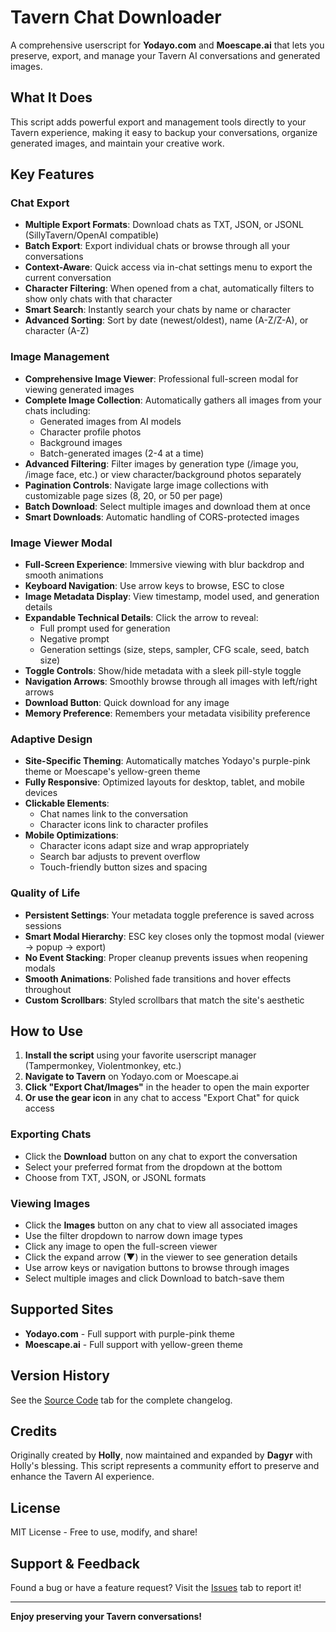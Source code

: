# Tavern Chat Downloader

A comprehensive userscript for **Yodayo.com** and **Moescape.ai** that lets you preserve, export, and manage your Tavern AI conversations and generated images.

## What It Does

This script adds powerful export and management tools directly to your Tavern experience, making it easy to backup your conversations, organize generated images, and maintain your creative work.

## Key Features

### Chat Export
- **Multiple Export Formats**: Download chats as TXT, JSON, or JSONL (SillyTavern/OpenAI compatible)
- **Batch Export**: Export individual chats or browse through all your conversations
- **Context-Aware**: Quick access via in-chat settings menu to export the current conversation
- **Character Filtering**: When opened from a chat, automatically filters to show only chats with that character
- **Smart Search**: Instantly search your chats by name or character
- **Advanced Sorting**: Sort by date (newest/oldest), name (A-Z/Z-A), or character (A-Z)

### Image Management
- **Comprehensive Image Viewer**: Professional full-screen modal for viewing generated images
- **Complete Image Collection**: Automatically gathers all images from your chats including:
  - Generated images from AI models
  - Character profile photos
  - Background images
  - Batch-generated images (2-4 at a time)
- **Advanced Filtering**: Filter images by generation type (/image you, /image face, etc.) or view character/background photos separately
- **Pagination Controls**: Navigate large image collections with customizable page sizes (8, 20, or 50 per page)
- **Batch Download**: Select multiple images and download them at once
- **Smart Downloads**: Automatic handling of CORS-protected images

### Image Viewer Modal
- **Full-Screen Experience**: Immersive viewing with blur backdrop and smooth animations
- **Keyboard Navigation**: Use arrow keys to browse, ESC to close
- **Image Metadata Display**: View timestamp, model used, and generation details
- **Expandable Technical Details**: Click the arrow to reveal:
  - Full prompt used for generation
  - Negative prompt
  - Generation settings (size, steps, sampler, CFG scale, seed, batch size)
- **Toggle Controls**: Show/hide metadata with a sleek pill-style toggle
- **Navigation Arrows**: Smoothly browse through all images with left/right arrows
- **Download Button**: Quick download for any image
- **Memory Preference**: Remembers your metadata visibility preference

### Adaptive Design
- **Site-Specific Theming**: Automatically matches Yodayo's purple-pink theme or Moescape's yellow-green theme
- **Fully Responsive**: Optimized layouts for desktop, tablet, and mobile devices
- **Clickable Elements**: 
  - Chat names link to the conversation
  - Character icons link to character profiles
- **Mobile Optimizations**:
  - Character icons adapt size and wrap appropriately
  - Search bar adjusts to prevent overflow
  - Touch-friendly button sizes and spacing

### Quality of Life
- **Persistent Settings**: Your metadata toggle preference is saved across sessions
- **Smart Modal Hierarchy**: ESC key closes only the topmost modal (viewer → popup → export)
- **No Event Stacking**: Proper cleanup prevents issues when reopening modals
- **Smooth Animations**: Polished fade transitions and hover effects throughout
- **Custom Scrollbars**: Styled scrollbars that match the site's aesthetic

## How to Use

1. **Install the script** using your favorite userscript manager (Tampermonkey, Violentmonkey, etc.)
2. **Navigate to Tavern** on Yodayo.com or Moescape.ai
3. **Click "Export Chat/Images"** in the header to open the main exporter
4. **Or use the gear icon** in any chat to access "Export Chat" for quick access

### Exporting Chats
- Click the **Download** button on any chat to export the conversation
- Select your preferred format from the dropdown at the bottom
- Choose from TXT, JSON, or JSONL formats

### Viewing Images
- Click the **Images** button on any chat to view all associated images
- Use the filter dropdown to narrow down image types
- Click any image to open the full-screen viewer
- Click the expand arrow (▼) in the viewer to see generation details
- Use arrow keys or navigation buttons to browse through images
- Select multiple images and click Download to batch-save them

## Supported Sites

- **Yodayo.com** - Full support with purple-pink theme
- **Moescape.ai** - Full support with yellow-green theme

## Version History

See the [Source Code](https://openuserjs.org/scripts/Dagyr/Tavern_Chat_Downloader/source) tab for the complete changelog.

## Credits

Originally created by **Holly**, now maintained and expanded by **Dagyr** with Holly's blessing. This script represents a community effort to preserve and enhance the Tavern AI experience.

## License

MIT License - Free to use, modify, and share!

## Support & Feedback

Found a bug or have a feature request? Visit the [Issues](https://openuserjs.org/scripts/Dagyr/Tavern_Chat_Downloader/issues) tab to report it!

---

**Enjoy preserving your Tavern conversations!**


